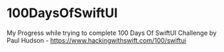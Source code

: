 # 100DaysOfSwiftUI
My Progress while trying to complete 100 Days Of SwiftUI Challenge by Paul Hudson - https://www.hackingwithswift.com/100/swiftui
